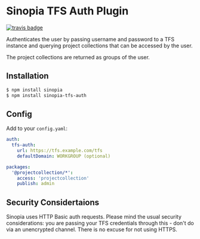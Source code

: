 # Sinopia TFS Auth Plugin

[![travis badge](https://api.travis-ci.org/pitlabs/sinopia-tfs-auth.svg?branch=master)](https://travis-ci.org/pitlabs/sinopia-tfs-auth)

Authenticates the user by passing username and password to a TFS instance and
querying project collections that can be accessed by the user.

The project collections are returned as groups of the user.

## Installation

```sh
$ npm install sinopia
$ npm install sinopia-tfs-auth
```

## Config

Add to your `config.yaml`:

```yaml
auth:
  tfs-auth:
    url: https://tfs.example.com/tfs
    defaultDomain: WORKGROUP (optional)

packages:
  '@projectcollection/*':
    access: 'projectcollection'
    publish: admin
```

## Security Considertaions
Sinopia uses HTTP Basic auth requests. Please mind the usual security
considerations:
you are passing your TFS credentials through this - don't do via an
unencrypted channel. There is no excuse for not using HTTPS.
